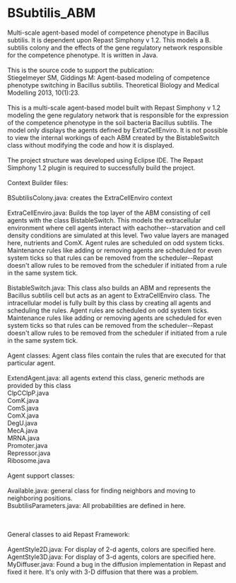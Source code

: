 BSubtilis_ABM
=============

Multi-scale agent-based model of competence phenotype in Bacillus subtilis.  It is dependent upon Repast Simphony v 1.2.  This models a B. subtilis colony and the effects of the gene regulatory network responsible for the competence phenotype.  It is written in Java. <br><br>
This is the source code to support the publication:<br>
Stiegelmeyer SM, Giddings M: Agent-based modeling of competence phenotype switching in Bacillus subtilis. Theoretical Biology and Medical Modelling 2013, 10(1):23. 
<br><br>
This is a multi-scale agent-based model built with Repast Simphony v 1.2 modeling the
gene regulatory network that is responsible for the expression of the competence
phenotype in the soil bacteria Bacillus subtilis. The model only displays the agents defined
by ExtraCellEnviro.  It is not possible to view the internal workings of each ABM created by 
the BistableSwitch class without modifying the code and how it is displayed.
<br><br>
The project structure was developed using Eclipse IDE.  The Repast Simphony 1.2 plugin 
is required to successfully build the project.
<br><br>
Context Builder files:
<br><br>
BSubtilisColony.java: creates the ExtraCellEnviro context
<br><br>
ExtraCellEnviro.java: Builds the top layer of the ABM consisting of cell agents with the class 
BistableSwitch.  This models the extracellular environment where cell agents interact with 
eachother--starvation and cell density conditions are simulated at this level.  Two value layers 
are managed here, nutrients and ComX. Agent rules are scheduled on odd system ticks.  
Maintenance rules like adding or removing agents are scheduled for even system ticks so that
rules can be removed from the scheduler--Repast doesn't allow rules to be removed from the 
scheduler if initiated from a rule in the same system tick.
<br><br>
BistableSwitch.java: This class also builds an ABM and represents the Bacillus subtilis cell but 
acts as an agent to ExtraCellEnviro class.  The intracellular model is fully built by this class by 
creating all agents and scheduling the rules.  Agent rules are scheduled on odd system ticks.  
Maintenance rules like adding or removing agents are scheduled for even system ticks so that
rules can be removed from the scheduler--Repast doesn't allow rules to be removed from the 
scheduler if initiated from a rule in the same system tick.
<br><br>
Agent classes:  Agent class files contain the rules that are executed for that particular agent.
<br><br>
ExtendAgent.java:  all agents extend this class, generic methods are provided by this class<br>
ClpCClpP.java<br>
ComK.java<br>
ComS.java<br>
ComX.java<br>
DegU.java<br>
MecA.java<br>
MRNA.java<br>
Promoter.java<br>
Repressor.java<br>
Ribosome.java<br>
<br>
Agent support classes:
<br><br>
Available.java: general class for finding neighbors and moving to neighboring positions.<br>
BsubtilisParameters.java: All probabilities are defined in here.<br>
<br><br>

General classes to aid Repast Framework:
<br><br>
AgentStyle2D.java:  For display of 2-d agents, colors are specified here.<br>
AgentStyle3D.java:  For display of 3-d agents, colors are specified here.<br>
MyDiffuser.java: Found a bug in the diffusion implementation in Repast and fixed it here.  It's only 
with 3-D diffusion that there was a problem.<br>
